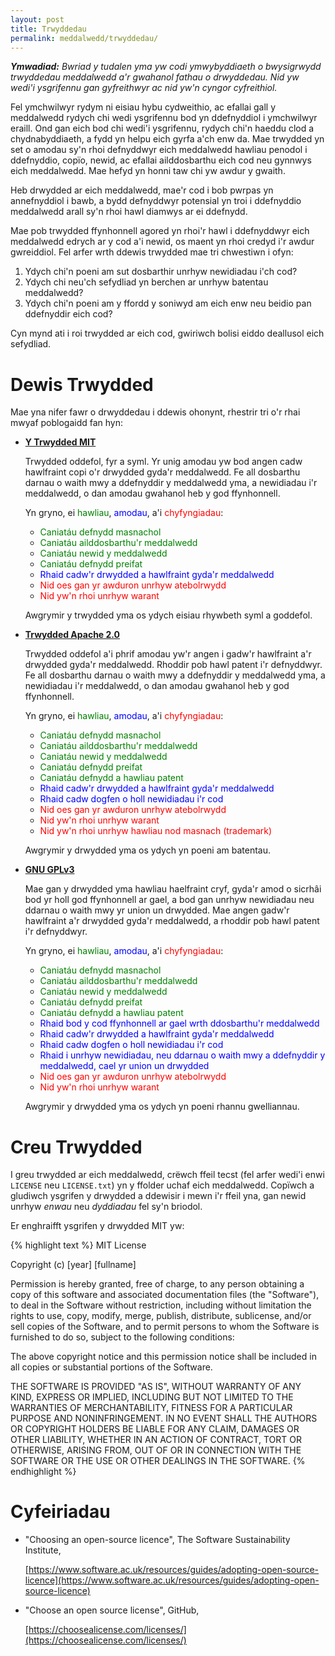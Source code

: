 ```yaml
---
layout: post
title: Trwyddedau
permalink: meddalwedd/trwyddedau/
---
```


***Ymwadiad:** Bwriad y tudalen yma yw codi ymwybyddiaeth o bwysigrwydd
trwyddedau meddalwedd a'r gwahanol fathau o drwyddedau. Nid yw wedi'i ysgrifennu
gan gyfreithwyr ac nid yw'n cyngor cyfreithiol.*

Fel ymchwilwyr rydym ni eisiau hybu cydweithio, ac efallai gall y meddalwedd
rydych chi wedi ysgrifennu bod yn ddefnyddiol i ymchwilwyr eraill.
Ond gan eich bod chi wedi'i ysgrifennu, rydych chi'n haeddu clod a
chydnabyddiaeth, a fydd yn helpu eich gyrfa a'ch enw da.
Mae trwydded yn set o amodau sy'n rhoi defnyddwyr eich meddalwedd hawliau
penodol i ddefnyddio, copïo, newid, ac efallai ailddosbarthu eich cod neu
gynnwys eich meddalwedd.
Mae hefyd yn honni taw chi yw awdur y gwaith.

Heb drwydded ar eich meddalwedd, mae'r cod i bob pwrpas yn annefnyddiol i bawb,
a bydd defnyddwyr potensial yn troi i ddefnyddio meddalwedd arall sy'n rhoi hawl
diamwys ar ei ddefnydd.

Mae pob trwydded ffynhonnell agored yn rhoi'r hawl i ddefnyddwyr eich meddalwedd
edrych ar y cod a'i newid, os maent yn rhoi credyd i'r awdur gwreiddiol.
Fel arfer wrth ddewis trwydded mae tri chwestiwn i ofyn:

1. Ydych chi'n poeni am sut dosbarthir unrhyw newidiadau i'ch cod?
2. Ydych chi neu'ch sefydliad yn berchen ar unrhyw batentau meddalwedd?
3. Ydych chi'n poeni am y ffordd y soniwyd am eich enw neu beidio pan ddefnyddir
eich cod?

Cyn mynd ati i roi trwydded ar eich cod, gwiriwch bolisi eiddo deallusol eich
sefydliad.


# Dewis Trwydded

Mae yna nifer fawr o drwyddedau i ddewis ohonynt, rhestrir tri o'r rhai mwyaf
poblogaidd fan hyn:

+ **[Y Trwydded MIT](https://choosealicense.com/licenses/mit/)**
  
   Trwydded oddefol, fyr a syml. Yr unig amodau yw bod angen cadw hawlfraint
   copi o'r drwydded gyda'r meddalwedd. Fe all dosbarthu darnau o waith mwy a
   ddefnyddir y meddalwedd yma, a newidiadau i'r meddalwedd, o dan amodau
   gwahanol heb y god ffynhonnell.

   Yn gryno, ei <span style="color: green">hawliau</span>, <span style="color: blue">amodau</span>, a'i <span style="color: red">chyfyngiadau</span>:

   + <span style="color: green">Caniatáu defnydd masnachol</span>
   + <span style="color: green">Caniatáu ailddosbarthu'r meddalwedd</span>
   + <span style="color: green">Caniatáu newid y meddalwedd</span>
   + <span style="color: green">Caniatáu defnydd preifat</span>
   + <span style="color: blue">Rhaid cadw'r drwydded a hawlfraint gyda'r meddalwedd</span>
   + <span style="color: red">Nid oes gan yr awduron unrhyw atebolrwydd</span>
   + <span style="color: red">Nid yw'n rhoi unrhyw warant</span>

   Awgrymir y trwydded yma os ydych eisiau rhywbeth syml a goddefol.

+ **[Trwydded Apache 2.0](https://choosealicense.com/licenses/apache-2.0/)**
  
  Trwydded oddefol a'i phrif amodau yw'r angen i gadw'r hawlfraint a'r drwydded
  gyda'r meddalwedd. Rhoddir pob hawl patent i'r defnyddwyr. Fe all dosbarthu
  darnau o waith mwy a ddefnyddir y meddalwedd yma, a newidiadau i'r meddalwedd,
  o dan amodau gwahanol heb y god ffynhonnell.

   Yn gryno, ei <span style="color: green">hawliau</span>, <span style="color: blue">amodau</span>, a'i <span style="color: red">chyfyngiadau</span>:

   + <span style="color: green">Caniatáu defnydd masnachol</span>
   + <span style="color: green">Caniatáu ailddosbarthu'r meddalwedd</span>
   + <span style="color: green">Caniatáu newid y meddalwedd</span>
   + <span style="color: green">Caniatáu defnydd preifat</span>
   + <span style="color: green">Caniatáu defnydd a hawliau patent</span>
   + <span style="color: blue">Rhaid cadw'r drwydded a hawlfraint gyda'r meddalwedd</span>
   + <span style="color: blue">Rhaid cadw dogfen o holl newidiadau i'r cod</span>
   + <span style="color: red">Nid oes gan yr awduron unrhyw atebolrwydd</span>
   + <span style="color: red">Nid yw'n rhoi unrhyw warant</span>
   + <span style="color: red">Nid yw'n rhoi unrhyw hawliau nod masnach (trademark)</span>

   Awgrymir y drwydded yma os ydych yn poeni am batentau.

+ **[GNU GPLv3](https://choosealicense.com/licenses/gpl-3.0/)**
  
  Mae gan y drwydded yma hawliau haelfraint cryf, gyda'r amod o sicrhâi bod yr
  holl god ffynhonnell ar gael, a bod gan unrhyw newidiadau neu ddarnau o waith
  mwy yr union un drwydded. Mae angen gadw'r hawlfraint a'r drwydded gyda'r
  meddalwedd, a rhoddir pob hawl patent i'r defnyddwyr.

  Yn gryno, ei <span style="color: green">hawliau</span>, <span style="color: blue">amodau</span>, a'i <span style="color: red">chyfyngiadau</span>:

  + <span style="color: green">Caniatáu defnydd masnachol</span>
  + <span style="color: green">Caniatáu ailddosbarthu'r meddalwedd</span>
  + <span style="color: green">Caniatáu newid y meddalwedd</span>
  + <span style="color: green">Caniatáu defnydd preifat</span>
  + <span style="color: green">Caniatáu defnydd a hawliau patent</span>
  + <span style="color: blue">Rhaid bod y cod ffynhonnell ar gael wrth ddosbarthu'r meddalwedd</span>
  + <span style="color: blue">Rhaid cadw'r drwydded a hawlfraint gyda'r meddalwedd</span>
  + <span style="color: blue">Rhaid cadw dogfen o holl newidiadau i'r cod</span>
  + <span style="color: blue">Rhaid i unrhyw newidiadau, neu ddarnau o waith mwy a ddefnyddir y meddalwedd, cael yr union un drwydded</span>
  + <span style="color: red">Nid oes gan yr awduron unrhyw atebolrwydd</span>
  + <span style="color: red">Nid yw'n rhoi unrhyw warant</span>

  Awgrymir y drwydded yma os ydych yn poeni rhannu gwelliannau.


# Creu Trwydded

I greu trwydded ar eich meddalwedd, crëwch ffeil tecst (fel arfer wedi'i enwi
`LICENSE` neu `LICENSE.txt`) yn y ffolder uchaf eich meddalwedd.
Copïwch a gludiwch ysgrifen y drwydded a ddewisir i mewn i'r ffeil yna, gan
newid unrhyw *enwau* neu *dyddiadau* fel sy'n briodol.

Er enghraifft ysgrifen y drwydded MIT yw:

{% highlight text %}
MIT License

Copyright (c) [year] [fullname]

Permission is hereby granted, free of charge, to any person obtaining a copy
of this software and associated documentation files (the "Software"), to deal
in the Software without restriction, including without limitation the rights
to use, copy, modify, merge, publish, distribute, sublicense, and/or sell
copies of the Software, and to permit persons to whom the Software is
furnished to do so, subject to the following conditions:

The above copyright notice and this permission notice shall be included in all
copies or substantial portions of the Software.

THE SOFTWARE IS PROVIDED "AS IS", WITHOUT WARRANTY OF ANY KIND, EXPRESS OR
IMPLIED, INCLUDING BUT NOT LIMITED TO THE WARRANTIES OF MERCHANTABILITY,
FITNESS FOR A PARTICULAR PURPOSE AND NONINFRINGEMENT. IN NO EVENT SHALL THE
AUTHORS OR COPYRIGHT HOLDERS BE LIABLE FOR ANY CLAIM, DAMAGES OR OTHER
LIABILITY, WHETHER IN AN ACTION OF CONTRACT, TORT OR OTHERWISE, ARISING FROM,
OUT OF OR IN CONNECTION WITH THE SOFTWARE OR THE USE OR OTHER DEALINGS IN THE
SOFTWARE.
{% endhighlight %}



# Cyfeiriadau

+ "Choosing an open-source licence", The Software Sustainability Institute,
  
  [https://www.software.ac.uk/resources/guides/adopting-open-source-licence](https://www.software.ac.uk/resources/guides/adopting-open-source-licence)

+ "Choose an open source license", GitHub,
  
  [https://choosealicense.com/licenses/](https://choosealicense.com/licenses/)
